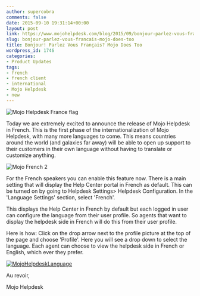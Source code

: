 ```yaml
---
author: supercobra
comments: false
date: 2015-09-10 19:31:14+00:00
layout: post
link: https://www.mojohelpdesk.com/blog/2015/09/bonjour-parlez-vous-francais-mojo-does-too/
slug: bonjour-parlez-vous-francais-mojo-does-too
title: Bonjour! Parlez Vous Français? Mojo Does Too
wordpress_id: 1746
categories:
- Product Updates
tags:
- french
- french client
- international
- Mojo Helpdesk
- new
---
```


![Mojo Helpdesk France flag](http://www.mojohelpdesk.com/blog/wordpress/wp-content/uploads/2015/09/Mojo-Helpdesk-France2.jpg)

Today we are extremely excited to announce the release of Mojo Helpdesk in French. This is the first phase of the internationalization of Mojo Helpdesk, with many more languages to come. This means countries around the world (and galaxies far away) will be able to open up support to their customers in their own language without having to translate or customize anything.

![Mojo French 2](http://www.mojohelpdesk.com/blog/wordpress/wp-content/uploads/2015/09/mojo-french-2.jpg)

For the French speakers you can enable this feature now. There is a main setting that will display the Help Center portal in French as default. This can be turned on by going to Helpdesk Settings> Helpdesk Configuration. In the 'Language Settings' section, select 'French'.

This displays the Help Center in French by default but each logged in user can configure the language from their user profile. So agents that want to display the helpdesk side in French will do this from their user profile.

Here is how: Click on the drop arrow next to the profile picture at the top of the page and choose 'Profile'. Here you will see a drop down to select the language. Each agent can choose to view the helpdesk side in French or English, which ever they prefer.

[![MojoHelpdeskLanguage](http://www.mojohelpdesk.com/blog/wordpress/wp-content/uploads/2015/09/MojoHelpdeskLanguage1.jpg)](http://www.mojohelpdesk.com/blog/wordpress/wp-content/uploads/2015/09/MojoHelpdeskLanguage1.jpg)

Au revoir,

Mojo Helpdesk
